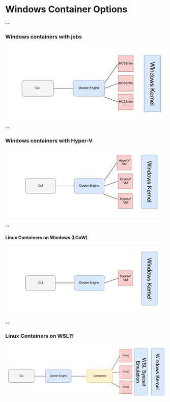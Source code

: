 # Windows Container Options

--

### Windows containers with jobs

<img src="/images/windows-containers-hcsshim.png"/>

--

### Windows containers with Hyper-V

<img src="/images/windows-containers-hyper-v.png"/>

--

#### Linux Containers on Windows (LCoW)

<img src="/images/windows-containers-lcow.png"/>

--

### Linux Containers on WSL?!

<img src="/images/windows-containers-wsl.png"/>